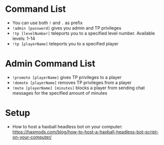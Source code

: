 # Command List
- You can use both `!` and `.` as prefix
- `!admin [password]` gives you admin and TP privileges
- `!tp [levelNumber]` teleports you to a specified level number. Available levels: 1-14
- `!tp [playerName]` teleports you to a specified player
# Admin Command List
- `!promote [playerName]` gives TP privileges to a player
- `!demote [playerName]` removes TP privileges from a player
- `!mute [playerName] [minutes]` blocks a player from sending chat messages for the specified amount of minutes
# Setup
- How to host a haxball headless bot on your computer: https://haxmods.com/blog/how-to-host-a-haxball-headless-bot-script-on-your-computer/
